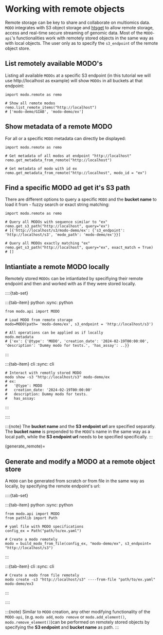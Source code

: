 # Working with remote objects

Remote storage can be key to share and collaborate on multiomics data. `MODO` integrates with S3 object storage and <a href="https://academic.oup.com/bioinformatics/article/35/1/119/5040320" target="_blank">htsget</a> to allow remote storage, access and real-time secure streaming of genomic data.
Most of the `MODO-api`'s functionalities work with remotely stored objects in the same way as with local objects. The user only as to specify the `s3_endpoint` of the remote object store.

## List remotely available MODO's
Listing all available `MODOs` at a specific S3 endpoint (in this tutorial we will use http://localhost as example) will show `MODOs` in all buckets at that endpoint:


```{code-block} python
import modo.remote as remo

# Show all remote modos
remo.list_remote_items("http://localhost")
# ['modo-demo/GIAB', 'modo-demo/ex']
```

## Show metadata of a remote MODO
For all or a specific `MODO` metadata can directly be displayed:

```{code-block} python
import modo.remote as remo

# Get metadata of all modos at endpoint "http://localhost"
remo.get_metadata_from_remote("http://localhost")

# Get metadata of modo with id ex
remo.get_metadata_from_remote("http://localhost", modo_id = "ex")
```

## Find a specific MODO ad get it's S3 path
There are different options to query a specific `MODO` and the __bucket name__ to load it from - fuzzy search or exact string matching:

```{code-block} python
import modo.remote as remo

# Query all MODOs with sequence similar to "ex"
remo.get_s3_path("http://localhost", query="ex")
# [{'http://localhost/s3/modo-demo/ex': {'s3_endpoint': 'http://localhost/s3', 'modo_path': 'modo-demo/ex'}}]

# Query all MODOs exactly matching "ex"
remo.get_s3_path("http://localhost", query="ex", exact_match = True)
# []
```

## Intiantiate a remote MODO locally

Remotely stored `MODOs` can be intiantiated by specifiying their remote endpoint and then and worked with as if they were stored locally.

::::{tab-set}

:::{tab-item} python
:sync: python
```{code-block} python
from modo.api import MODO

# Load MODO from remote storage
modo=MODO(path= 'modo-demo/ex', s3_endpoint = 'http://localhost/s3')

# All operations can be applied as if locally
modo.metadata
# {'ex': {'@type': 'MODO', 'creation_date': '2024-02-19T00:00:00', 'description': 'Dummy modo for tests.', 'has_assay': ..}}
```
:::

:::{tab-item} cli
:sync: cli
```{code-block} console
# Interact with remotly stored MODO
modo show -s3 "http://localhost/s3" modo-demo/ex
# ex:
#   '@type': MODO
#   creation_date: '2024-02-19T00:00:00'
#   description: Dummy modo for tests.
#   has_assay:
```
:::

::::

:::{note}
The __bucket name__ and the __S3 endpoint url__ are specified separatly. The __bucket name__ is prepended to the `MODO`'s name in the same way as a local path, while the __S3 endpoint url__ needs to be specified specifically.
:::

(generate_remote)=
## Generate and modify a MODO at a remote object store

A `MODO` can be generated from scratch or from file in the same way as locally, by specifying the remote endpoint's url:

::::{tab-set}

:::{tab-item} python
:sync: python
```{code-block} python
from modo.api import MODO
from pathlib import Path

# yaml file with MODO specifications
config_ex = Path("path/to/ex.yaml")

# Create a modo remotely
modo = build_modo_from_file(config_ex, "modo-demo/ex", s3_endpoint= "http://localhost/s3")
```
:::

:::{tab-item} cli
:sync: cli
```{code-block} console
# Create a modo from file remotely
modo create -s3 "http://localhost/s3" ----from-file "path/to/ex.yaml" modo-demo/ex3
```
:::

::::

:::{note}
Similar to `MODO` creation, any other modifying functionality of the `MODO-api`, (e.g.  `modo add`, `modo remove` or `modo.add_element()`, `modo.remove_element()`)can be performed on remotely stored objects by specifying the __S3 endpoint__ and __bucket name__ as path.
:::
